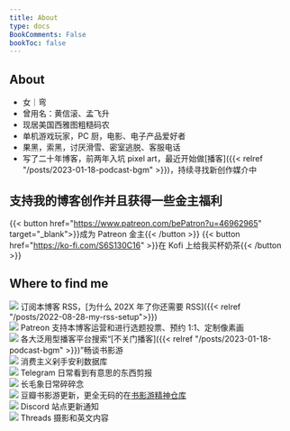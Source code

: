 ```yaml
---
title: About
type: docs
BookComments: False
bookToc: false
---
```

<!-- ![](dino.gif) -->
## About
- 女｜弯
- 曾用名：黄信滚、孟飞升
- 现居美国西雅图粗糙码农
- 单机游戏玩家，PC 厨，电影、电子产品爱好者
- 果黑，索黑，讨厌滑雪、密室逃脱、客服电话
- 写了二十年博客，前两年入坑 pixel art，最近开始做[播客]({{< relref "/posts/2023-01-18-podcast-bgm" >}})，持续寻找新创作媒介中

## 支持我的博客创作并且获得一些金主福利
{{< button href="https://www.patreon.com/bePatron?u=46962965" target="_blank">}}成为 Patreon 金主{{< /button >}}
{{< button href="https://ko-fi.com/S6S130C16" >}}在 Kofi 上给我买杯奶茶{{< /button >}}

## Where to find me
[![](https://douchi.sfo3.cdn.digitaloceanspaces.com/random/logo/rss.png)](https://blog.douchi.space/index.xml) 订阅本博客 RSS，[为什么 202X 年了你还需要 RSS]({{< relref "/posts/2022-08-28-my-rss-setup">}}) \
[![](https://douchi.sfo3.cdn.digitaloceanspaces.com/random/logo/patreon.png)](https://www.patreon.com/bePatron?u=46962965) Patreon 支持本博客运营和进行选题投票、预约 1:1、定制像素画 \
[![](https://douchi.sfo3.cdn.digitaloceanspaces.com/random/logo/spotify.png)](https://open.spotify.com/show/3146ubWByIlxIPNNfTBCFZ) 各大泛用型播客平台搜索“[不关门播客]({{< relref "/posts/2023-01-18-podcast-bgm" >}})”畅谈书影游 \
[![](https://douchi.sfo3.cdn.digitaloceanspaces.com/random/logo/notion.png)](https://mtfront.notion.site/mtfront-shopping-reviews-e568ee6ebaa44b5da146cbe4ac4663eb) 消费主义剁手安利数据库 \
[![](https://douchi.sfo3.cdn.digitaloceanspaces.com/random/logo/telegram.png)](https://t.me/mtfront) Telegram 日常看到有意思的东西剪报 \
[![](https://douchi.sfo3.cdn.digitaloceanspaces.com/random/logo/mastodon.png)](https://douchi.space/@mtfront) 长毛象日常碎碎念 \
[![](https://douchi.sfo3.cdn.digitaloceanspaces.com/random/logo/douban.png)](https://www.douban.com/people/mfcndw/) 豆瓣书影游更新，更全无码的在[书影游精神仓库](https://mtfront.notion.site/2485c762efe040b988531aaa3e45ad25) \
[![](https://douchi.sfo3.cdn.digitaloceanspaces.com/random/logo/discord.png)](https://discord.gg/cESS4JpsdG) Discord 站点更新通知 \
[![](https://douchi.sfo3.cdn.digitaloceanspaces.com/random/logo/threads.png)](https://www.threads.net/@mtfront) Threads 摄影和英文内容 
